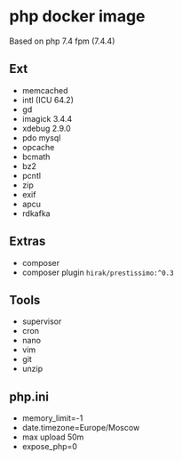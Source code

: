 # php docker image

Based on php 7.4 fpm (7.4.4)

## Ext
* memcached
* intl (ICU 64.2)
* gd
* imagick 3.4.4
* xdebug 2.9.0
* pdo mysql
* opcache
* bcmath
* bz2
* pcntl
* zip
* exif
* apcu
* rdkafka

## Extras
* composer
* composer plugin `hirak/prestissimo:^0.3`

## Tools
* supervisor
* cron
* nano
* vim
* git
* unzip

## php.ini
* memory_limit=-1
* date.timezone=Europe/Moscow
* max upload 50m
* expose_php=0


